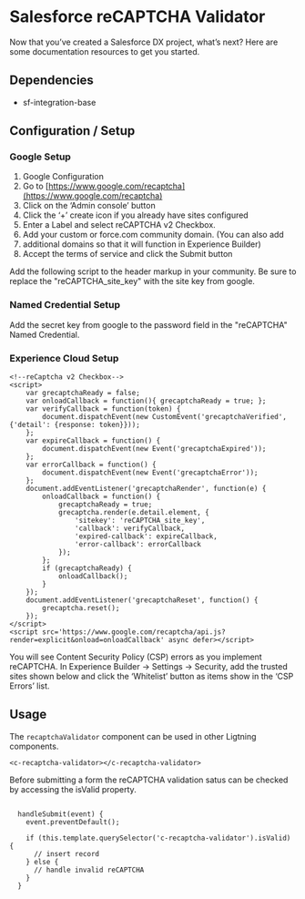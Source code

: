 # Salesforce reCAPTCHA Validator

Now that you’ve created a Salesforce DX project, what’s next? Here are some documentation resources to get you started.

## Dependencies
- sf-integration-base


## Configuration / Setup

### Google Setup

1. Google Configuration
2. Go to [https://www.google.com/recaptcha](https://www.google.com/recaptcha)
3. Click on the ‘Admin console’ button
4. Click the ‘+’ create icon if you already have sites configured
5. Enter a Label and select reCAPTCHA v2 Checkbox.
6. Add your custom or force.com community domain. (You can also add 
7. additional domains so that it will function in Experience Builder)
8. Accept the terms of service and click the Submit button

Add the following script to the header markup in your community. Be sure to replace the "reCAPTCHA_site_key" with the site key from google. 

### Named Credential Setup

Add the secret key from google to the password field in the "reCAPTCHA" Named Credential.

### Experience Cloud Setup

~~~~
<!--reCaptcha v2 Checkbox-->
<script>
    var grecaptchaReady = false;
    var onloadCallback = function(){ grecaptchaReady = true; };
    var verifyCallback = function(token) {
        document.dispatchEvent(new CustomEvent('grecaptchaVerified', {'detail': {response: token}}));
    };
    var expireCallback = function() {
        document.dispatchEvent(new Event('grecaptchaExpired'));
    };
    var errorCallback = function() {
        document.dispatchEvent(new Event('grecaptchaError'));
    };
    document.addEventListener('grecaptchaRender', function(e) {
        onloadCallback = function() {
            grecaptchaReady = true;
            grecaptcha.render(e.detail.element, {
                'sitekey': 'reCAPTCHA_site_key',
                'callback': verifyCallback,
                'expired-callback': expireCallback,
                'error-callback': errorCallback
            });
        };
        if (grecaptchaReady) {
            onloadCallback();
        }
    });
    document.addEventListener('grecaptchaReset', function() {
        grecaptcha.reset();
    }); 
</script>
<script src='https://www.google.com/recaptcha/api.js?render=explicit&onload=onloadCallback' async defer></script>
~~~~

You will see Content Security Policy (CSP) errors as you implement reCAPTCHA. In Experience Builder → Settings → Security, add the trusted sites shown below and click the ‘Whitelist’ button as items show in the ‘CSP Errors’ list.

## Usage

The `recaptchaValidator` component can be used in other Ligtning components. 
```
<c-recaptcha-validator></c-recaptcha-validator>
```

Before submitting a form the reCAPTCHA validation satus can be checked by accessing the isValid property.

~~~~

  handleSubmit(event) {
    event.preventDefault();

    if (this.template.querySelector('c-recaptcha-validator').isValid) {
      // insert record
    } else {
      // handle invalid reCAPTCHA
    }
  }

~~~~